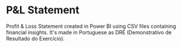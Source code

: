 # P&L Statement
Profit & Loss Statement created in Power BI using CSV files containing financial insights. It's made in Portuguese as DRE (Demonstrativo de Resultado do Exercício).
